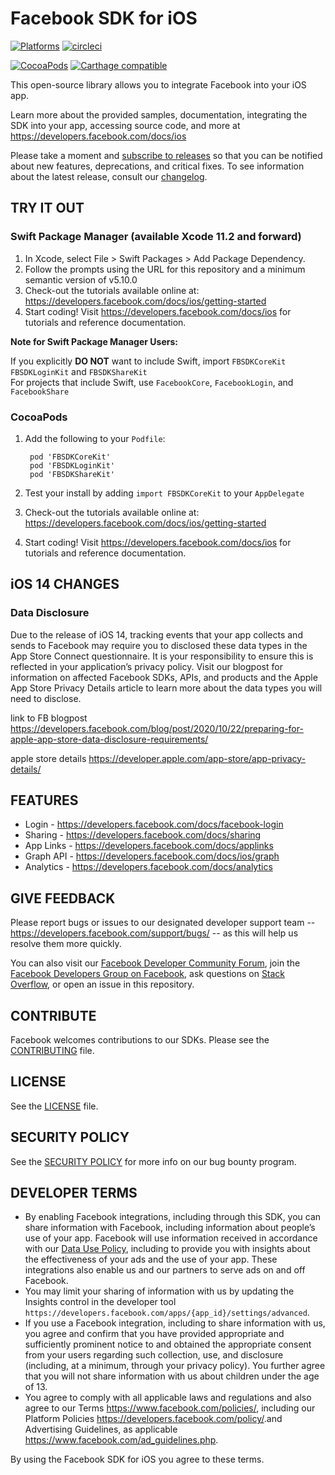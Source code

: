 # Facebook SDK for iOS

[![Platforms](https://img.shields.io/cocoapods/p/FBSDKCoreKit.svg)](https://cocoapods.org/pods/FBSDKCoreKit)
[![circleci](https://circleci.com/gh/facebook/facebook-ios-sdk/tree/master.svg?style=shield)](https://circleci.com/gh/facebook/facebook-ios-sdk/tree/master)

[![CocoaPods](https://img.shields.io/cocoapods/v/FBSDKCoreKit.svg)](https://cocoapods.org/pods/FBSDKCoreKit)
[![Carthage compatible](https://img.shields.io/badge/Carthage-compatible-4BC51D.svg?style=flat)](https://github.com/Carthage/Carthage)

This open-source library allows you to integrate Facebook into your iOS app.

Learn more about the provided samples, documentation, integrating the SDK into your app, accessing source code, and more
at https://developers.facebook.com/docs/ios

Please take a moment and [subscribe to releases](https://docs.github.com/en/enterprise/2.15/user/articles/watching-and-unwatching-repositories) so that you can be notified about new features, deprecations, and critical fixes. To see information about the latest release, consult our [changelog](CHANGELOG.md).


## TRY IT OUT

### Swift Package Manager (available Xcode 11.2 and forward)

1. In Xcode, select File > Swift Packages > Add Package Dependency.
2. Follow the prompts using the URL for this repository and a minimum semantic version of v5.10.0
3. Check-out the tutorials available online at: <https://developers.facebook.com/docs/ios/getting-started>
4. Start coding! Visit <https://developers.facebook.com/docs/ios> for tutorials and reference documentation.

**Note for Swift Package Manager Users:**

If you explicitly **DO NOT** want to include Swift, import `FBSDKCoreKit` `FBSDKLoginKit` and `FBSDKShareKit`
</br>For projects that include Swift, use `FacebookCore`, `FacebookLogin`, and `FacebookShare`

### CocoaPods

1. Add the following to your `Podfile`:

        pod 'FBSDKCoreKit'
        pod 'FBSDKLoginKit'
        pod 'FBSDKShareKit'

2. Test your install by adding `import FBSDKCoreKit` to your `AppDelegate`
3. Check-out the tutorials available online at: <https://developers.facebook.com/docs/ios/getting-started>
4. Start coding! Visit <https://developers.facebook.com/docs/ios> for tutorials and reference documentation.

## iOS 14 CHANGES

### Data Disclosure

Due to the release of iOS 14, tracking events that your app collects and sends to Facebook may require you to disclosed these data types in the App Store Connect questionnaire. It is your responsibility to ensure this is reflected in your application’s privacy policy. Visit our blogpost for information on affected Facebook SDKs, APIs, and products and the Apple App Store Privacy Details article to learn more about the data types you will need to disclose.

link to FB blogpost https://developers.facebook.com/blog/post/2020/10/22/preparing-for-apple-app-store-data-disclosure-requirements/

apple store details https://developer.apple.com/app-store/app-privacy-details/

## FEATURES

- Login - <https://developers.facebook.com/docs/facebook-login>
- Sharing - <https://developers.facebook.com/docs/sharing>
- App Links - <https://developers.facebook.com/docs/applinks>
- Graph API - <https://developers.facebook.com/docs/ios/graph>
- Analytics - <https://developers.facebook.com/docs/analytics>

## GIVE FEEDBACK

Please report bugs or issues to our designated developer support team -- <https://developers.facebook.com/support/bugs/> -- as this will help us resolve them more quickly.

You can also visit our [Facebook Developer Community Forum](https://developers.facebook.com/community/),
join the [Facebook Developers Group on Facebook](https://www.facebook.com/groups/fbdevelopers/),
ask questions on [Stack Overflow](http://facebook.stackoverflow.com),
or open an issue in this repository.

## CONTRIBUTE

Facebook welcomes contributions to our SDKs. Please see the [CONTRIBUTING](CONTRIBUTING) file.

## LICENSE

See the [LICENSE](LICENSE) file.

## SECURITY POLICY

See the [SECURITY POLICY](SECURITY.md) for more info on our bug bounty program.

## DEVELOPER TERMS

- By enabling Facebook integrations, including through this SDK, you can share information with Facebook, including
  information about people’s use of your app. Facebook will use information received in accordance with our
  [Data Use Policy](https://www.facebook.com/about/privacy/), including to provide you with insights about the
  effectiveness of your ads and the use of your app. These integrations also enable us and our partners to serve ads on
  and off Facebook.
- You may limit your sharing of information with us by updating the Insights control in the developer tool
  `https://developers.facebook.com/apps/{app_id}/settings/advanced`.
- If you use a Facebook integration, including to share information with us, you agree and confirm that you have
  provided appropriate and sufficiently prominent notice to and obtained the appropriate consent from your users
  regarding such collection, use, and disclosure (including, at a minimum, through your privacy policy). You further
  agree that you will not share information with us about children under the age of 13.
- You agree to comply with all applicable laws and regulations and also agree to our Terms
  <https://www.facebook.com/policies/>, including our Platform Policies <https://developers.facebook.com/policy/>.and
  Advertising Guidelines, as applicable <https://www.facebook.com/ad_guidelines.php>.

By using the Facebook SDK for iOS you agree to these terms.
